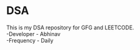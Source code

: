 # DSA
This is my DSA repository for GFG and LEETCODE.
<br>
-Developer - Abhinav
<br>
-Frequency - Daily
